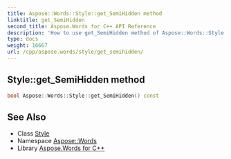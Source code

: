 ```yaml
---
title: Aspose::Words::Style::get_SemiHidden method
linktitle: get_SemiHidden
second_title: Aspose.Words for C++ API Reference
description: 'How to use get_SemiHidden method of Aspose::Words::Style class in C++.'
type: docs
weight: 16667
url: /cpp/aspose.words/style/get_semihidden/
---
```

## Style::get_SemiHidden method




```cpp
bool Aspose::Words::Style::get_SemiHidden() const
```

## See Also

* Class [Style](../)
* Namespace [Aspose::Words](../../)
* Library [Aspose.Words for C++](../../../)
